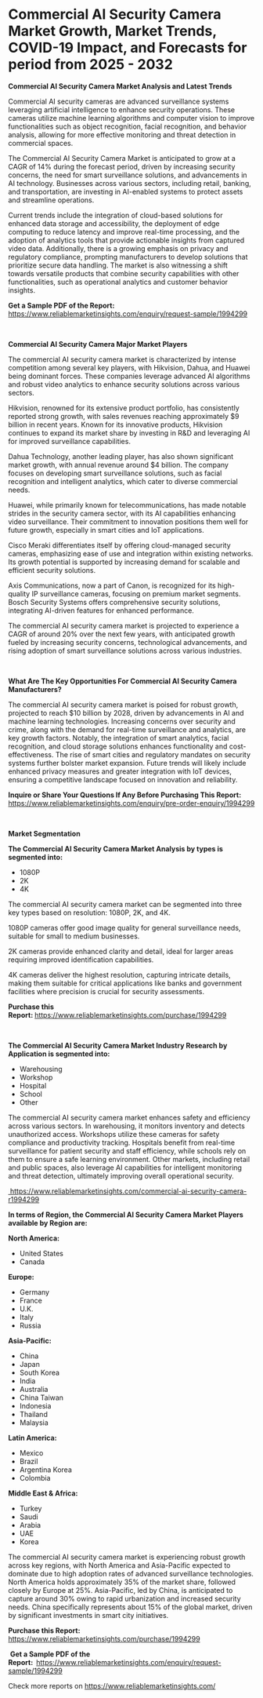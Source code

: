 <p><h1>Commercial AI Security Camera Market Growth, Market Trends, COVID-19 Impact, and Forecasts for period from 2025 - 2032</h1></p><p><strong>Commercial AI Security Camera Market Analysis and Latest Trends</strong></p>
<p><p>Commercial AI security cameras are advanced surveillance systems leveraging artificial intelligence to enhance security operations. These cameras utilize machine learning algorithms and computer vision to improve functionalities such as object recognition, facial recognition, and behavior analysis, allowing for more effective monitoring and threat detection in commercial spaces.</p><p>The Commercial AI Security Camera Market is anticipated to grow at a CAGR of 14% during the forecast period, driven by increasing security concerns, the need for smart surveillance solutions, and advancements in AI technology. Businesses across various sectors, including retail, banking, and transportation, are investing in AI-enabled systems to protect assets and streamline operations.</p><p>Current trends include the integration of cloud-based solutions for enhanced data storage and accessibility, the deployment of edge computing to reduce latency and improve real-time processing, and the adoption of analytics tools that provide actionable insights from captured video data. Additionally, there is a growing emphasis on privacy and regulatory compliance, prompting manufacturers to develop solutions that prioritize secure data handling. The market is also witnessing a shift towards versatile products that combine security capabilities with other functionalities, such as operational analytics and customer behavior insights.</p></p>
<p><strong>Get a Sample PDF of the Report:&nbsp;</strong> <a href="https://www.reliablemarketinsights.com/enquiry/request-sample/1994299?utm_campaign=2130&utm_medium=2&utm_source=Github&utm_content=ia&utm_term=13022025&utm_id=commercial-ai-security-camera">https://www.reliablemarketinsights.com/enquiry/request-sample/1994299</a></p>
<p>&nbsp;</p>
<p><strong>Commercial AI Security Camera Major Market Players</strong></p>
<p><p>The commercial AI security camera market is characterized by intense competition among several key players, with Hikvision, Dahua, and Huawei being dominant forces. These companies leverage advanced AI algorithms and robust video analytics to enhance security solutions across various sectors.</p><p>Hikvision, renowned for its extensive product portfolio, has consistently reported strong growth, with sales revenues reaching approximately $9 billion in recent years. Known for its innovative products, Hikvision continues to expand its market share by investing in R&D and leveraging AI for improved surveillance capabilities.</p><p>Dahua Technology, another leading player, has also shown significant market growth, with annual revenue around $4 billion. The company focuses on developing smart surveillance solutions, such as facial recognition and intelligent analytics, which cater to diverse commercial needs.</p><p>Huawei, while primarily known for telecommunications, has made notable strides in the security camera sector, with its AI capabilities enhancing video surveillance. Their commitment to innovation positions them well for future growth, especially in smart cities and IoT applications.</p><p>Cisco Meraki differentiates itself by offering cloud-managed security cameras, emphasizing ease of use and integration within existing networks. Its growth potential is supported by increasing demand for scalable and efficient security solutions.</p><p>Axis Communications, now a part of Canon, is recognized for its high-quality IP surveillance cameras, focusing on premium market segments. Bosch Security Systems offers comprehensive security solutions, integrating AI-driven features for enhanced performance.</p><p>The commercial AI security camera market is projected to experience a CAGR of around 20% over the next few years, with anticipated growth fueled by increasing security concerns, technological advancements, and rising adoption of smart surveillance solutions across various industries.</p></p>
<p>&nbsp;</p>
<p><strong>What Are The Key Opportunities For Commercial AI Security Camera Manufacturers?</strong></p>
<p><p>The commercial AI security camera market is poised for robust growth, projected to reach $10 billion by 2028, driven by advancements in AI and machine learning technologies. Increasing concerns over security and crime, along with the demand for real-time surveillance and analytics, are key growth factors. Notably, the integration of smart analytics, facial recognition, and cloud storage solutions enhances functionality and cost-effectiveness. The rise of smart cities and regulatory mandates on security systems further bolster market expansion. Future trends will likely include enhanced privacy measures and greater integration with IoT devices, ensuring a competitive landscape focused on innovation and reliability.</p></p>
<p><strong>Inquire or Share Your Questions If Any Before Purchasing This Report:</strong> <a href="https://www.reliablemarketinsights.com/enquiry/pre-order-enquiry/1994299?utm_campaign=2130&utm_medium=2&utm_source=Github&utm_content=ia&utm_term=13022025&utm_id=commercial-ai-security-camera">https://www.reliablemarketinsights.com/enquiry/pre-order-enquiry/1994299</a></p>
<p>&nbsp;</p>
<p><strong>Market Segmentation</strong></p>
<p><strong>The Commercial AI Security Camera Market Analysis by types is segmented into:</strong></p>
<p><ul><li>1080P</li><li>2K</li><li>4K</li></ul></p>
<p><p>The commercial AI security camera market can be segmented into three key types based on resolution: 1080P, 2K, and 4K. </p><p>1080P cameras offer good image quality for general surveillance needs, suitable for small to medium businesses. </p><p>2K cameras provide enhanced clarity and detail, ideal for larger areas requiring improved identification capabilities. </p><p>4K cameras deliver the highest resolution, capturing intricate details, making them suitable for critical applications like banks and government facilities where precision is crucial for security assessments.</p></p>
<p><strong>Purchase this Report:&nbsp;</strong><a href="https://www.reliablemarketinsights.com/purchase/1994299?utm_campaign=2130&utm_medium=2&utm_source=Github&utm_content=ia&utm_term=13022025&utm_id=commercial-ai-security-camera">https://www.reliablemarketinsights.com/purchase/1994299</a></p>
<p>&nbsp;</p>
<p><strong>The Commercial AI Security Camera Market Industry Research by Application is segmented into:</strong></p>
<p><ul><li>Warehousing</li><li>Workshop</li><li>Hospital</li><li>School</li><li>Other</li></ul></p>
<p><p>The commercial AI security camera market enhances safety and efficiency across various sectors. In warehousing, it monitors inventory and detects unauthorized access. Workshops utilize these cameras for safety compliance and productivity tracking. Hospitals benefit from real-time surveillance for patient security and staff efficiency, while schools rely on them to ensure a safe learning environment. Other markets, including retail and public spaces, also leverage AI capabilities for intelligent monitoring and threat detection, ultimately improving overall operational security.</p></p>
<p><a href="https://www.reliablemarketinsights.com/commercial-ai-security-camera-r1994299?utm_campaign=2130&utm_medium=2&utm_source=Github&utm_content=ia&utm_term=13022025&utm_id=commercial-ai-security-camera">&nbsp;https://www.reliablemarketinsights.com/commercial-ai-security-camera-r1994299</a></p>
<p><strong>In terms of Region, the Commercial AI Security Camera Market Players available by Region are:</strong></p>
<p>
    <p> <strong> North America: </strong>
        <ul>
            <li>United States</li>
            <li>Canada</li>
        </ul>
        </p> 
    <p> <strong> Europe: </strong>
        <ul>
            <li>Germany</li>
            <li>France</li>
            <li>U.K.</li>
            <li>Italy</li>
            <li>Russia</li>
        </ul>
        </p> 
    <p> <strong> Asia-Pacific: </strong>
        <ul>
            <li>China</li>
            <li>Japan</li>
            <li>South Korea</li>
            <li>India</li>
            <li>Australia</li>
            <li>China Taiwan</li>
            <li>Indonesia</li>
            <li>Thailand</li>
            <li>Malaysia</li>
        </ul>
        </p> 
    <p> <strong> Latin America: </strong>
        <ul>
            <li>Mexico</li>
            <li>Brazil</li>
            <li>Argentina Korea</li>
            <li>Colombia</li>
        </ul>
        </p> 
    <p> <strong> Middle East & Africa: </strong>
        <ul>
            <li>Turkey</li>
            <li>Saudi</li>
            <li>Arabia</li>
            <li>UAE</li>
            <li>Korea</li>
        </ul>
    </p>
    </p>
<p><p>The commercial AI security camera market is experiencing robust growth across key regions, with North America and Asia-Pacific expected to dominate due to high adoption rates of advanced surveillance technologies. North America holds approximately 35% of the market share, followed closely by Europe at 25%. Asia-Pacific, led by China, is anticipated to capture around 30% owing to rapid urbanization and increased security needs. China specifically represents about 15% of the global market, driven by significant investments in smart city initiatives.</p></p>
<p><strong>Purchase this Report: </strong><a href="https://www.reliablemarketinsights.com/purchase/1994299?utm_campaign=2130&utm_medium=2&utm_source=Github&utm_content=ia&utm_term=13022025&utm_id=commercial-ai-security-camera">https://www.reliablemarketinsights.com/purchase/1994299</a></p>
<p>&nbsp;<strong>Get a Sample PDF of the Report:&nbsp;&nbsp;</strong><a href="https://www.reliablemarketinsights.com/enquiry/request-sample/1994299?utm_campaign=2130&utm_medium=2&utm_source=Github&utm_content=ia&utm_term=13022025&utm_id=commercial-ai-security-camera">https://www.reliablemarketinsights.com/enquiry/request-sample/1994299</a></p>
<p><strong></strong></p>
<p>Check more reports on <a href="https://www.reliablemarketinsights.com/?utm_campaign=2130&utm_medium=2&utm_source=Github&utm_content=ia&utm_term=13022025&utm_id=commercial-ai-security-camera">https://www.reliablemarketinsights.com/</a></p>